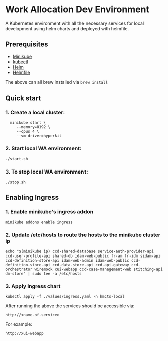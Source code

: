 # Work Allocation Dev Environment

A Kubernetes environment with all the necessary services for local development using helm charts and deployed with helmfile.

## Prerequisites

- [Minikube](https://kubernetes.io/docs/tasks/tools/install-minikube/)
- [kubectl](https://kubernetes.io/docs/tasks/tools/install-kubectl/)
- [Helm](https://helm.sh)
- [Helmfile](https://github.com/roboll/helmfile)

The above can all brew installed via `brew install`

## Quick start

### 1. Create a local cluster:

```
  minikube start \
     --memory=8192 \
     --cpus 4 \
     --vm-driver=hyperkit
```

### 2. Start local WA environment:

  `./start.sh`

### 3. To stop local WA environment:

  `./stop.sh`


## Enabling Ingress

### 1. Enable minikube's ingress addon
  `minikube addons enable ingress`


### 2. Update /etc/hosts to route the hosts to the minikube cluster ip

```
echo "$(minikube ip) ccd-shared-database service-auth-provider-api ccd-user-profile-api shared-db idam-web-public fr-am fr-idm sidam-api ccd-definition-store-api idam-web-admin idam-web-public ccd-definition-store-api ccd-data-store-api ccd-api-gateway ccd-orchestrator wiremock xui-webapp ccd-case-management-web stitching-api dm-store" | sudo tee -a /etc/hosts
```

### 3. Apply Ingress chart

`kubectl apply -f ./values/ingress.yaml -n hmcts-local`


After running the above the services should be accessible via:

`http://<name-of-service>`

For example:

`http://xui-webapp`
